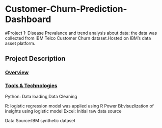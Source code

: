 # Customer-Churn-Prediction-Dashboard
#Project 1: Disease Prevalance and trend analysis
about data: the data was collected from  IBM Telco Customer Churn dataset.Hosted on IBM’s data asset platform.

## Project Description
### <ins>Overview</ins>

### <ins>Tools & Technologies</ins>
Python: Data loading,Data Cleaning

R: logistic regression model was applied using R
Power BI:visuzlization of insights using logistic model 
Excel: Initial raw data source

Data Source:IBM synthetic dataset



